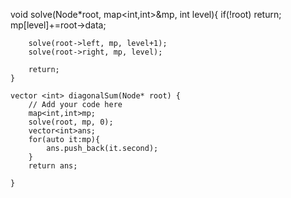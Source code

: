 void solve(Node*root, map<int,int>&mp, int level){
        if(!root) return;
        mp[level]+=root->data;
        
        solve(root->left, mp, level+1);
        solve(root->right, mp, level);
        
        return;
    }
    
    vector <int> diagonalSum(Node* root) {
        // Add your code here
        map<int,int>mp;
        solve(root, mp, 0);
        vector<int>ans;
        for(auto it:mp){
            ans.push_back(it.second);
        }
        return ans;
        
    }
